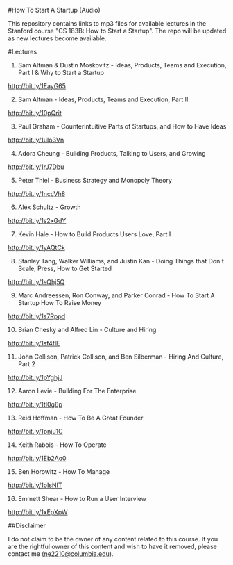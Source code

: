 #How To Start A Startup (Audio)

This repository contains links to mp3 files for available lectures in the Stanford course "CS 183B: How to Start a Startup". The repo will be updated as new lectures become available.

#Lectures
1) Sam Altman & Dustin Moskovitz - Ideas, Products, Teams and Execution, Part I & Why to Start a Startup

http://bit.ly/1EayG65

2) Sam Altman - Ideas, Products, Teams and Execution, Part II

http://bit.ly/10pQrit

3) Paul Graham - Counterintuitive Parts of Startups, and How to Have Ideas

http://bit.ly/1uIo3Vn

4) Adora Cheung - Building Products, Talking to Users, and Growing

http://bit.ly/1rJ7Dbu

5) Peter Thiel - Business Strategy and Monopoly Theory

http://bit.ly/1nccVh8

6) Alex Schultz - Growth

http://bit.ly/1s2xGdY

7) Kevin Hale - How to Build Products Users Love, Part I

http://bit.ly/1yAQtCk

8) Stanley Tang, Walker Williams, and Justin Kan - Doing Things that Don't Scale, Press, How to Get Started

http://bit.ly/1sQhj5Q

9) Marc Andreessen, Ron Conway, and Parker Conrad - How To Start A Startup How To Raise Money

http://bit.ly/1s7Rppd

10) Brian Chesky and Alfred Lin - Culture and Hiring

http://bit.ly/1sf4flE

11) John Collison, Patrick Collison, and Ben Silberman - Hiring And Culture, Part 2

http://bit.ly/1pYghjJ

12) Aaron Levie - Building For The Enterprise

http://bit.ly/1tI0g6p

13) Reid Hoffman - How To Be A Great Founder

http://bit.ly/1pnju1C

14) Keith Rabois - How To Operate

http://bit.ly/1Eb2Ao0

15) Ben Horowitz - How To Manage

http://bit.ly/1oIsNIT

16) Emmett Shear - How to Run a User Interview

http://bit.ly/1xEpXpW


##Disclaimer

I do not claim to be the owner of any content related to this course. If you are the rightful owner of this content and wish to have it removed, please contact me (ne2210@columbia.edu).
